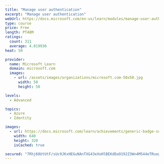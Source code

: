 ```yaml
---
title: "Manage user authentication"
excerpt: "Manage user authentication"
webUrl: https://docs.microsoft.com/en-us/learn/modules/manage-user-authentication/
type: course
price: Free
length: PT48M
ratings:
  count: 311
  average: 4.819936
heat: 50

provider:
  name: Microsoft Learn
  domain: microsoft.com
  images:
    - url: /assets/images/organizations/microsoft.com-50x50.jpg
      width: 50
      height: 50

levels:
  - Advanced

topics:
  - Azure
  - Identity

images:
  - url: https://docs.microsoft.com/learn/achievements/generic-badge-social.png
    width: 640
    height: 320
    isCached: true

secured: "7Rhj60UtUtF/sUc9JKxHEGuNAnTXG43eXoHlBEKdDa9192Z3Wn4M544eTRuogqtBk11+zr5iyFJ3XoeQEqZbfo7D9jaJ61t+DEw9qhnvWAAO5wi7CdqFoWaY3HX0CPeZHriYv6BhcaM3kPk3dhwwQkwK49HoN8KDKe4Mx5iZDXJLiJ2die1NE3GHA7fZUXAfiUcXfd2GY2/q+QpQi/3c2hGsry0jLrjom71KWESy3vK5KvvtVgF8L4+wb6VqY2gj5++eS3MzEQT+YbQx2hdnMNjOIfhzFu3dheWRVmUICKeHYM8qG/d5Zfst6IkaivumFFiHkJHbMPplRLSp7x2qfIDIuG+T+76YpCpMNaZm2Hh7VhPtzUm4V1gw2Z4rCvspWJrN+TwvxVd9v4cFlIFVttengkYt4exqVVivkgu0cNQ=;9LQzXM3V3WX4H96obN6F9g=="
---
```


